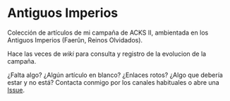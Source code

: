 # Antiguos Imperios

Colección de artículos de mi campaña de ACKS II, ambientada en los Antiguos Imperios (Faerûn, Reinos Olvidados).

Hace las veces de *wiki* para consulta y registro de la evolucion de la campaña.

¿Falta algo? ¿Algún artículo en blanco? ¿Enlaces rotos? ¿Algo que debería estar y no está? Contacta conmigo por los canales habituales o abre una [Issue](https://github.com/DavSanchez/Antiguos-Imperios-ACKS-II/issues).
